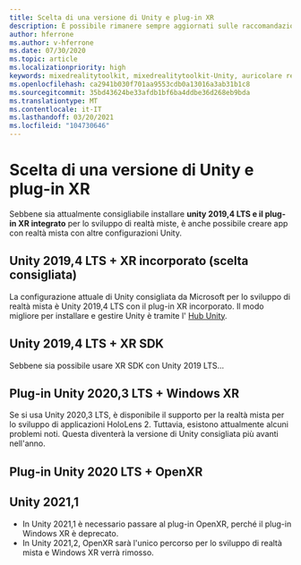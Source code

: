 ```yaml
---
title: Scelta di una versione di Unity e plug-in XR
description: È possibile rimanere sempre aggiornati sulle raccomandazioni di Unity e plug-in di XR più recenti per lo sviluppo di applicazioni HoloLens.
author: hferrone
ms.author: v-hferrone
ms.date: 07/30/2020
ms.topic: article
ms.localizationpriority: high
keywords: mixedrealitytoolkit, mixedrealitytoolkit-Unity, auricolare realtà mista, cuffia di realtà mista di Windows, auricolare della realtà virtuale, Unity
ms.openlocfilehash: ca2941b030f701aa9553cdb0a13016a3ab31b1c8
ms.sourcegitcommit: 35bd43624be33afdb1bf6ba4ddbe36d268eb9bda
ms.translationtype: MT
ms.contentlocale: it-IT
ms.lasthandoff: 03/20/2021
ms.locfileid: "104730646"
---
```

# <a name="choosing-a-unity-version-and-xr-plugin"></a>Scelta di una versione di Unity e plug-in XR

Sebbene sia attualmente consigliabile installare **unity 2019,4 LTS e il plug-in XR integrato** per lo sviluppo di realtà miste, è anche possibile creare app con realtà mista con altre configurazioni Unity. 

## <a name="unity-20194-lts--built-in-xr-recommended"></a>Unity 2019,4 LTS + XR incorporato (scelta consigliata) 

La configurazione attuale di Unity consigliata da Microsoft per lo sviluppo di realtà mista è Unity 2019,4 LTS con il plug-in XR incorporato. Il modo migliore per installare e gestire Unity è tramite l' [Hub Unity](https://unity3d.com/get-unity/download). 

## <a name="unity-20194-lts--xr-sdk"></a>Unity 2019,4 LTS + XR SDK 

Sebbene sia possibile usare XR SDK con Unity 2019 LTS...

## <a name="unity-20203-lts--windows-xr-plugin"></a>Plug-in Unity 2020,3 LTS + Windows XR 

Se si usa Unity 2020,3 LTS, è disponibile il supporto per la realtà mista per lo sviluppo di applicazioni HoloLens 2. Tuttavia, esistono attualmente alcuni problemi noti.  Questa diventerà la versione di Unity consigliata più avanti nell'anno. 

<!-- ## Known issues  -->

## <a name="unity-2020-lts--openxr-plugin"></a>Plug-in Unity 2020 LTS + OpenXR 

## <a name="unity-20211"></a>Unity 2021,1 

* In Unity 2021,1 è necessario passare al plug-in OpenXR, perché il plug-in Windows XR è deprecato. 
* In Unity 2021,2, OpenXR sarà l'unico percorso per lo sviluppo di realtà mista e Windows XR verrà rimosso. 